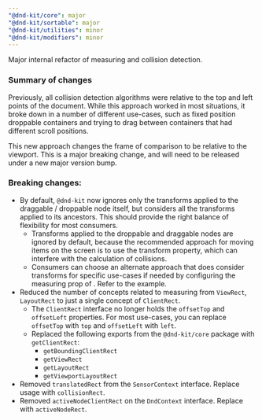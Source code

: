 ```yaml
---
"@dnd-kit/core": major
"@dnd-kit/sortable": major
"@dnd-kit/utilities": minor
"@dnd-kit/modifiers": minor
---
```


Major internal refactor of measuring and collision detection. 

### Summary of changes
Previously, all collision detection algorithms were relative to the top and left points of the document. While this approach worked in most situations, it broke down in a number of different use-cases, such as fixed position droppable containers and trying to drag between containers that had different scroll positions.

This new approach changes the frame of comparison to be relative to the viewport. This is a major breaking change, and will need to be released under a new major version bump.

### Breaking changes:

- By default, `@dnd-kit` now ignores only the transforms applied to the draggable / droppable node itself, but considers all the transforms applied to its ancestors. This should provide the right balance of flexibility for most consumers.
  - Transforms applied to the droppable and draggable nodes are ignored by default, because the recommended approach for moving items on the screen is to use the transform property, which can interfere with the calculation of collisions.
  - Consumers can choose an alternate approach that does consider transforms for specific use-cases if needed by configuring the measuring prop of <DndContext>. Refer to the <Switch> example.
- Reduced the number of concepts related to measuring from `ViewRect`, `LayoutRect` to just a single concept of `ClientRect`.
  - The `ClientRect` interface no longer holds the `offsetTop` and `offsetLeft` properties. For most use-cases, you can replace `offsetTop` with `top` and `offsetLeft` with `left`.
  - Replaced the following exports from the `@dnd-kit/core` package with `getClientRect`: 
    - `getBoundingClientRect`
    - `getViewRect`
    - `getLayoutRect`
    - `getViewportLayoutRect`
- Removed `translatedRect` from the `SensorContext` interface. Replace usage with `collisionRect`.
- Removed `activeNodeClientRect` on the `DndContext` interface. Replace with `activeNodeRect`.
